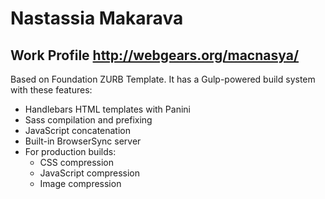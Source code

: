 # Nastassia Makarava

## Work Profile http://webgears.org/macnasya/

Based on Foundation ZURB Template. It has a Gulp-powered build system with these features:

- Handlebars HTML templates with Panini
- Sass compilation and prefixing
- JavaScript concatenation
- Built-in BrowserSync server
- For production builds:
  - CSS compression
  - JavaScript compression
  - Image compression

